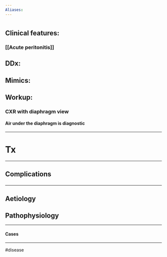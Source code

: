 ```yaml
---
Aliases:
---
```

# 
## Clinical features:
### [[Acute peritonitis]]
## DDx:
###
## Mimics:
###
## Workup:
### CXR with diaphragm view
#### Air under the diaphragm is diagnostic 

---
# Tx

---
## Complications
###

---
## Aetiology
## Pathophysiology

---
#### Cases


---
#disease 